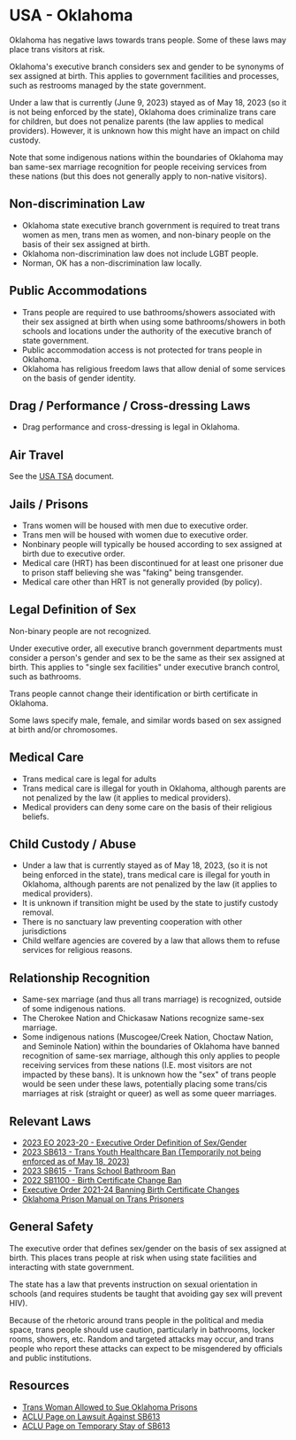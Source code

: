 # USA - Oklahoma

Oklahoma has negative laws towards trans people. Some of these laws may
place trans visitors at risk.

Oklahoma's executive branch considers sex and gender to be synonyms of
sex assigned at birth. This applies to government facilities and
processes, such as restrooms managed by the state government.

Under a law that is currently (June 9, 2023) stayed as of May 18, 2023 (so
it is not being enforced by the state), Oklahoma does criminalize trans
care for children, but does not penalize parents (the law applies to
medical providers).  However, it is unknown how this might have an impact
on child custody.

Note that some indigenous nations within the boundaries of Oklahoma may
ban same-sex marriage recognition for people receiving services from
these nations (but this does not generally apply to non-native
visitors).

## Non-discrimination Law

 * Oklahoma state executive branch government is required to treat trans
   women as men, trans men as women, and non-binary people on the basis
   of their sex assigned at birth.
 * Oklahoma non-discrimination law does not include LGBT people.
 * Norman, OK has a non-discrimination law locally.

## Public Accommodations

 * Trans people are required to use bathrooms/showers associated with their
   sex assigned at birth when using some bathrooms/showers in both
   schools and locations under the authority of the executive branch of
   state government.
 * Public accommodation access is not protected for trans people in
   Oklahoma.
 * Oklahoma has religious freedom laws that allow denial of some services
   on the basis of gender identity.

## Drag / Performance / Cross-dressing Laws

 * Drag performance and cross-dressing is legal in Oklahoma.

## Air Travel

See the [USA TSA](../notes/tsa.md) document.

## Jails / Prisons

 * Trans women will be housed with men due to executive order.
 * Trans men will be housed with women due to executive order.
 * Nonbinary people will typically be housed according to sex
   assigned at birth due to executive order.
 * Medical care (HRT) has been discontinued for at least one prisoner
   due to prison staff believing she was "faking" being transgender.
 * Medical care other than HRT is not generally provided (by policy).

## Legal Definition of Sex

Non-binary people are not recognized.

Under executive order, all executive branch government departments must
consider a person's gender and sex to be the same as their sex assigned
at birth. This applies to "single sex facilities" under executive branch
control, such as bathrooms.

Trans people cannot change their identification or birth certificate in
Oklahoma.

Some laws specify male, female, and similar words based on sex assigned
at birth and/or chromosomes.

## Medical Care

 * Trans medical care is legal for adults
 * Trans medical care is illegal for youth in Oklahoma, although parents
   are not penalized by the law (it applies to medical providers).
 * Medical providers can deny some care on the basis of their religious
   beliefs.

## Child Custody / Abuse

 * Under a law that is currently stayed as of May 18, 2023, (so it is not
   being enforced in the state), trans medical care is illegal for youth
   in Oklahoma, although parents are not penalized by the law (it applies
   to medical providers).
 * It is unknown if transition might be used by the state to justify
   custody removal.
 * There is no sanctuary law preventing cooperation with other
   jurisdictions
 * Child welfare agencies are covered by a law that allows them to
   refuse services for religious reasons.
 
## Relationship Recognition

 * Same-sex marriage (and thus all trans marriage) is recognized,
   outside of some indigenous nations.
 * The Cherokee Nation and Chickasaw Nations recognize same-sex
   marriage.
 * Some indigenous nations (Muscogee/Creek Nation, Choctaw Nation,
   and Seminole Nation) within the boundaries of Oklahoma have banned
   recognition of same-sex marriage, although this only applies to
   people receiving services from these nations (I.E. most visitors
   are not impacted by these bans). It is unknown how the "sex" of
   trans people would be seen under these laws, potentially placing some
   trans/cis marriages at risk (straight or queer) as well as some queer
   marriages.

## Relevant Laws

 * [2023 EO 2023-20 - Executive Order Definition of Sex/Gender](https://www.iwv.org/wp-content/uploads/2023/08/OK-gov-stitt-executive-order-womens-bill-of-rights.pdf)
 * [2023 SB613 - Trans Youth Healthcare Ban (Temporarily not being enforced as of May 18, 2023)](https://legiscan.com/OK/text/SB613/id/2795559)
 * [2023 SB615 - Trans School Bathroom Ban](https://legiscan.com/OK/text/SB615/id/2586890)
 * [2022 SB1100 - Birth Certificate Change Ban](https://legiscan.com/OK/text/SB1100/id/2573918)
 * [Executive Order 2021-24 Banning Birth Certificate Changes](https://www.sos.ok.gov/documents/executive/2014.pdf)
 * [Oklahoma Prison Manual on Trans Prisoners](https://oklahoma.gov/content/dam/ok/en/doc/documents/policy/section-14/op140147.pdf)

## General Safety

The executive order that defines sex/gender on the basis of sex assigned
at birth. This places trans people at risk when using state facilities
and interacting with state government.

The state has a law that prevents instruction on sexual orientation in
schools (and requires students be taught that avoiding gay sex will
prevent HIV).

Because of the rhetoric around trans people in the political and media
space, trans people should use caution, particularly in bathrooms,
locker rooms, showers, etc.  Random and targeted attacks may occur, and
trans people who report these attacks can expect to be misgendered by
officials and public institutions.

## Resources

 * [Trans Woman Allowed to Sue Oklahoma Prisons](https://apnews.com/article/lawsuits-oklahoma-5f46d0c5c485274b0c0eb248689a9962)
 * [ACLU Page on Lawsuit Against SB613](https://www.acluok.org/en/press-releases/families-doctors-challenge-oklahomas-ban-health-care-trans-youth)
 * [ACLU Page on Temporary Stay of SB613](https://www.acluok.org/en/press-releases/oklahoma-attorney-general-signs-non-enforcement-agreement-health-care-ban-trans-youth)

